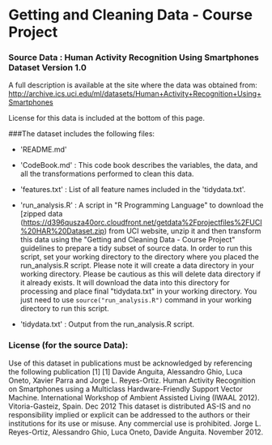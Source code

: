 # Getting and Cleaning Data - Course Project

### Source Data : Human Activity Recognition Using Smartphones Dataset Version 1.0

A full description is available at the site where the data was obtained from:
http://archive.ics.uci.edu/ml/datasets/Human+Activity+Recognition+Using+Smartphones 

License for this data is included at the bottom of this page.

###The dataset includes the following files:

* 'README.md'

* 'CodeBook.md' : This code book describes the variables, the data, and all the transformations performed to clean this data.

* 'features.txt' : List of all feature names included in the 'tidydata.txt'.

* 'run_analysis.R' : A script in "R Programming Language" to download the [zipped data (https://d396qusza40orc.cloudfront.net/getdata%2Fprojectfiles%2FUCI%20HAR%20Dataset.zip) from UCI website, unzip it and then transform this data using the "Getting and Cleaning Data - Course Project" guidelines to prepare a tidy subset of source data. In order to run this script, set your working directory to the directory where you placed the run_analysis.R script. Please note it will create a data directory in your working directory. Please be cautious as this will delete data directory if it already exists. It will download the data into this directory for processing and place final "tidydata.txt" in your working directory. You just need to use ``` source("run_analysis.R") ``` command in your working directory to run this script.

* 'tidydata.txt' : Output from the run_analysis.R script.

### License (for the source Data):
		     
Use of this dataset in publications must be acknowledged by referencing the following publication [1] 
[1] Davide Anguita, Alessandro Ghio, Luca Oneto, Xavier Parra and Jorge L. Reyes-Ortiz. Human Activity Recognition on Smartphones using a Multiclass Hardware-Friendly Support Vector Machine. International Workshop of Ambient Assisted Living (IWAAL 2012). Vitoria-Gasteiz, Spain. Dec 2012
This dataset is distributed AS-IS and no responsibility implied or explicit can be addressed to the authors or their institutions for its use or misuse. Any commercial use is prohibited.
Jorge L. Reyes-Ortiz, Alessandro Ghio, Luca Oneto, Davide Anguita. November 2012.
